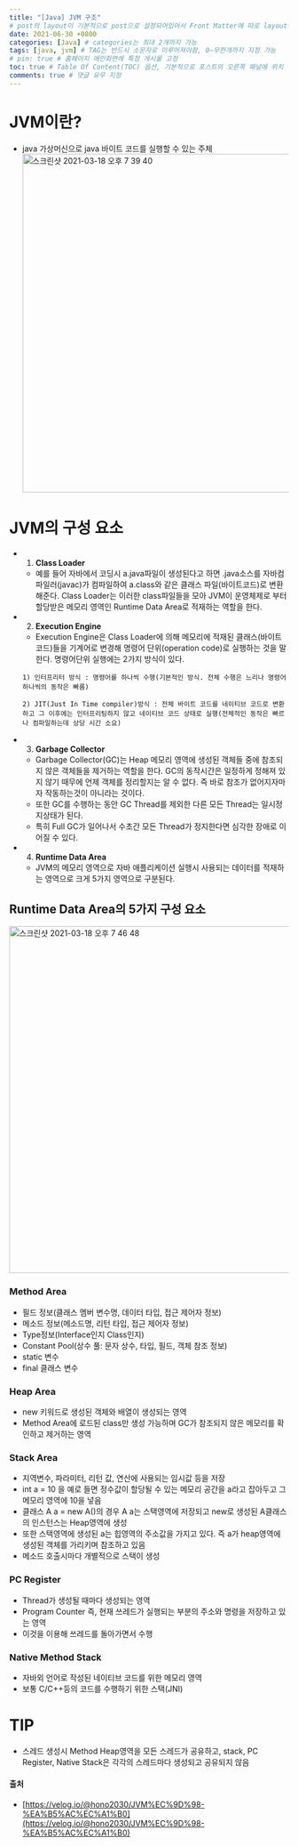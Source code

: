 ```yaml
---
title: "[Java] JVM 구조"
# post의 layout이 기본적으로 post으로 설정되어있어서 Front Matter에 따로 layout변수를 만들어 주지 않아도 된다.
date: 2021-06-30 +0800
categories: [Java] # categories는 최대 2개까지 가능
tags: [java, jvm] # TAG는 반드시 소문자로 이루어져야함, 0~무한개까지 지정 가능
# pin: true # 홈페이지 메인화면에 특정 게시물 고정
toc: true # Table Of Content(TOC) 옵션, 기본적으로 포스트의 오른쪽 패널에 위치
comments: true # 댓글 유무 지정
---
```


# JVM이란?
- java 가상머신으로 java 바이트 코드를 실행할 수 있는 주체<br>
<img width="609" alt="스크린샷 2021-03-18 오후 7 39 40" src="https://user-images.githubusercontent.com/44339530/111613280-af395300-8821-11eb-8239-5f76e3367f76.png"><br>

# JVM의 구성 요소
- 1) <b>Class Loader</b>
    - 예를 들어 자바에서 코딩시 a.java파일이 생성된다고 하면 .java소스를 자바컴파일러(javac)가 컴파일하여 a.class와 같은 클래스 파일(바이트코드)로 변환해준다. Class Loader는 이러한 class파일들을 모아 JVM이 운영체제로 부터 할당받은 메모리 영역인 Runtime Data Area로 적재하는 역할을 한다.
- 2) <b>Execution Engine</b>
    - Execution Engine은 Class Loader에 의해 메모리에 적재된 클래스(바이트코드)들을 기계어로 변경해 명령어 단위(operation code)로 실행하는 것을 말한다. 명령어단위 실행에는 2가지 방식이 있다.

    ~~~
    1) 인터프리터 방식 : 명령어를 하나씩 수행(기본적인 방식. 전체 수행은 느리나 명령어 하나씩의 동작은 빠름)

    2) JIT(Just In Time compiler)방식 : 전체 바이트 코드를 네이티브 코드로 변환하고 그 이후에는 인터프리팅하지 않고 네이티브 코드 상태로 실행(전체적인 동작은 빠르나 컴파일하는데 상당 시간 소요)
    ~~~

- 3) <b>Garbage Collector</b>
    - Garbage Collector(GC)는 Heap 메모리 영역에 생성된 객체들 중에 참조되지 않은 객체들을 제거하는 역할을 한다. GC의 동작시간은 일정하게 정해져 있지 않기 때무에 언제 객체를 정리할지는 알 수 없다. 즉 바로 참조가 없어지자마자 작동하는것이 아니라는 것이다.
    - 또한 GC를 수행하는 동안 GC Thread를 제외한 다른 모든 Thread는 일시정지상태가 된다. 
    - 특히 Full GC가 일어나서 수초간 모든 Thread가 정지한다면 심각한 장애로 이어질 수 있다.
- 4) <b>Runtime Data Area</b>
    - JVM의 메모리 영역으로 자바 애플리케이션 실행시 사용되는 데이터를 적재하는 영역으로 크게 5가지 영역으로 구분된다.

## Runtime Data Area의 5가지 구성 요소
<img width="624" alt="스크린샷 2021-03-18 오후 7 46 48" src="https://user-images.githubusercontent.com/44339530/111614217-ae54f100-8822-11eb-85ed-3f258b70a038.png"><br>

### Method Area
- 필드 정보(클래스 멤버 변수명, 데이터 타입, 접근 제어자 정보)
- 메소드 정보(메소드명, 리턴 타입, 접근 제어자 정보)
- Type정보(Interface인지 Class인지)
- Constant Pool(상수 풀: 문자 상수, 타입, 필드, 객체 참조 정보)
- static 변수
- final 클래스 변수

### Heap Area
- new 키워드로 생성된 객체와 배열이 생성되는 영역
- Method Area에 로드된 class만 생성 가능하며 GC가 참조되지 않은 메모리를 확인하고 제거하는 영역

### Stack Area
- 지역변수, 파라미터, 리턴 값, 연산에 사용되는 임시값 등을 저장
- int a = 10 을 예로 들면 정수값이 할당될 수 있는 메모리 공간을 a라고 잡아두고 그 메모리 영역에 10을 넣음
- 클래스 A a = new A()의 경우 A a는 스택영역에 저장되고 new로 생성된 A클래스의 인스턴스는 Heap영역에 생성
- 또한 스택영역에 생성된 a는 힙영역의 주소값을 가지고 있다. 즉 a가 heap영역에 생성된 객체를 가리키며 참조하고 있음
- 메소드 호출시마다 개별적으로 스택이 생성

### PC Register
- Thread가 생성될 때마다 생성되는 영역
- Program Counter 즉, 현재 쓰레드가 실행되는 부분의 주소와 명령을 저장하고 있는 영역
- 이것을 이용해 쓰레드를 돌아가면서 수행

### Native Method Stack
- 자바외 언어로 작성된 네이티브 코드를 위한 메모리 영역
- 보통 C/C++등의 코드를 수행하기 위한 스택(JNI)

# TIP
- 스레드 생성시 Method Heap영역을 모든 스레드가 공유하고, stack, PC Register, Native Stack은 각각의 스레드마다 생성되고 공유되지 않음

#### 출처
- [https://velog.io/@hono2030/JVM%EC%9D%98-%EA%B5%AC%EC%A1%B0](https://velog.io/@hono2030/JVM%EC%9D%98-%EA%B5%AC%EC%A1%B0)